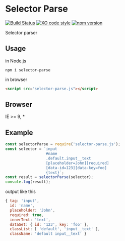# Selector Parse

[![Build Status](https://travis-ci.org/totora0155/selector-parse.svg?branch=master)](https://travis-ci.org/totora0155/selector-parse)
[![XO code style](https://img.shields.io/badge/code_style-XO-5ed9c7.svg)](https://github.com/sindresorhus/xo)
[![npm version](https://badge.fury.io/js/selector-parse.svg)](https://badge.fury.io/js/selector-parse)

Selector parser

## Usage

in Node.js

```
npm i selector-parse
```

in browser

```html
<script src="selector-parse.js"></script>
```

## Browser

IE >= 9, *

## Example

```js
const selectorParse = require('selector-parse.js');
const selector = `input
                  #name
                  .default.input__text
                  [placeholder=John][required]
                  [data-id=123][data-key=foo]
                  {text}`;
const result = selectorParse(selector);
console.log(result);
```

output like this

```js
{ tag: 'input',
  id: 'name',
  placeholder: 'John',
  required: true,
  innerText: 'text',
  dataSet: { id: '123', key: 'foo' },
  classList: [ 'default', 'input__text' ],
  className: 'default input__text' }
```
